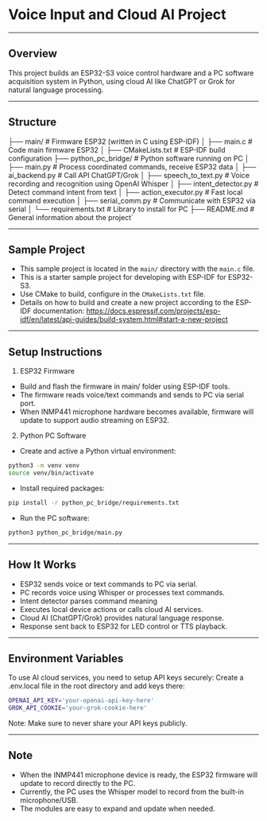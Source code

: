 # Voice Input and Cloud AI Project

---

## Overview

This project builds an ESP32-S3 voice control hardware and a PC software acquisition system in Python, using cloud AI like ChatGPT or Grok for natural language processing.

---

## Structure

├── main/                     # Firmware ESP32 (written in C using ESP-IDF)
│   ├── main.c                # Code main firmware ESP32
│   ├── CMakeLists.txt        # ESP-IDF build configuration
├── python_pc_bridge/         # Python software running on PC
│   ├── main.py               # Process coordinated commands, receive ESP32 data
│   ├── ai_backend.py         # Call API ChatGPT/Grok
│   ├── speech_to_text.py     # Voice recording and recognition using OpenAI Whisper
│   ├── intent_detector.py    # Detect command intent from text
│   ├── action_executor.py    # Fast local command execution
│   ├── serial_comm.py        # Communicate with ESP32 via serial
│   └── requirements.txt      # Library to install for PC
├── README.md                 # General information about the project`

---

## Sample Project

- This sample project is located in the `main/` directory with the `main.c` file.
- This is a starter sample project for developing with ESP-IDF for ESP32-S3.
- Use CMake to build, configure in the `CMakeLists.txt` file.
- Details on how to build and create a new project according to the ESP-IDF documentation:
https://docs.espressif.com/projects/esp-idf/en/latest/api-guides/build-system.html#start-a-new-project

---

## Setup Instructions

1. ESP32 Firmware
- Build and flash the firmware in main/ folder using ESP-IDF tools.
- The firmware reads voice/text commands and sends to PC via serial port.
- When INMP441 microphone hardware becomes available, firmware will update to support audio streaming on ESP32.
2. Python PC Software
- Create and active a Python virtual environment:

```bash
python3 -m venv venv
source venv/bin/activate
```

- Install required packages:

```bash
pip install -r python_pc_bridge/requirements.txt
```

- Run the PC software:

```bash
python3 python_pc_bridge/main.py
```

---

## How It Works

- ESP32 sends voice or text commands to PC via serial.
- PC records voice using Whisper or processes text commands.
- Intent detector parses command meaning
- Executes local device actions or calls cloud AI services.
- Cloud AI (ChatGPT/Grok) provides natural language response.
- Response sent back to ESP32 for LED control or TTS playback.

---

## Environment Variables

To use AI cloud services, you need to setup API keys securely:
Create a .env.local file in the root directory and add keys there:

```bash
OPENAI_API_KEY='your-openai-api-key-here'
GROK_API_COOKIE='your-grok-cookie-here'
```

Note: Make sure to never share your API keys publicly.

---

## Note

- When the INMP441 microphone device is ready, the ESP32 firmware will update to record directly to the PC.
- Currently, the PC uses the Whisper model to record from the built-in microphone/USB.
- The modules are easy to expand and update when needed.